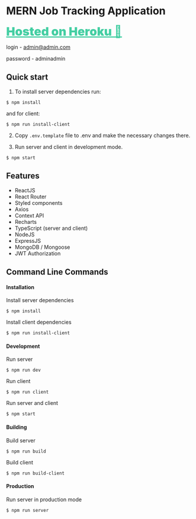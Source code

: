 # MERN Job Tracking Application

<a href="https://mern-job-tracking.herokuapp.com/" style="color:#43cea2; font-size: 32px; font-weight: 900;">Hosted on Heroku 🔗
</a>

login - admin@admin.com

password - adminadmin

## Quick start

1. To install server dependencies run:

  ```shell
  $ npm install
  ```

and for client:
  ```shell
  $ npm run install-client
  ```

2. Copy `.env.template` file to .env and make the necessary changes there.


3. Run server and client in development mode.

  ```shell
  $ npm start
  ```

## Features

* ReactJS
* React Router
* Styled components
* Axios
* Context API
* Recharts
* TypeScript (server and client)
* NodeJS
* ExpressJS
* MongoDB / Mongoose
* JWT Authorization

## Command Line Commands

#### Installation

Install server dependencies

  ```shell
  $ npm install
  ```

Install client dependencies
  ```shell
  $ npm run install-client
  ```

#### Development

Run server

  ```shell
  $ npm run dev
  ```

Run client

```shell
$ npm run client
```

Run server and client

```shell
$ npm start
```

#### Building

Build server

  ```shell
  $ npm run build
  ```

Build client

```shell
$ npm run build-client
```

#### Production

Run server in production mode

  ```shell
  $ npm run server
  ```
